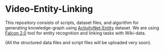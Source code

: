# Video-Entity-Linking
This repository consists of scripts, dataset files, and algorithm for generating knowledge-graph using [ActivityNet-Entity](https://github.com/facebookresearch/ActivityNet-Entities) dataset. We are using [Falcon 2.0](https://github.com/SDM-TIB/falcon2.0) tool for entity recognition and linking tasks with Wiki-data. 

(All the structured data files and script files will be uploaded very soon).


